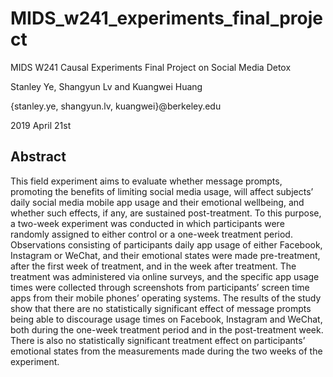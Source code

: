 # MIDS_w241_experiments_final_project
MIDS W241 Causal Experiments Final Project on Social Media Detox

Stanley Ye, Shangyun Lv and Kuangwei Huang

{stanley.ye, shangyun.lv, kuangwei}@berkeley.edu

2019 April 21st

## Abstract
This field experiment aims to evaluate whether message prompts, promoting the benefits of limiting social media usage, will affect subjects’ daily social media mobile app usage and their emotional wellbeing, and whether such effects, if any, are sustained post-treatment. To this purpose, a two-week experiment was conducted in which participants were randomly assigned to either control or a one-week treatment period. Observations consisting of participants daily app usage of either Facebook, Instagram or WeChat, and their emotional states were made pre-treatment, after the first week of treatment, and in the week after treatment. The treatment was administered via online surveys, and the specific app usage times were collected through screenshots from participants’ screen time apps from their mobile phones’ operating systems. The results of the study show that there are no statistically significant effect of message prompts being able to discourage usage times on Facebook, Instagram and WeChat, both during the one-week treatment period and in the post-treatment week. There is also no statistically significant treatment effect on participants’ emotional states from the measurements made during the two weeks of the experiment. 
